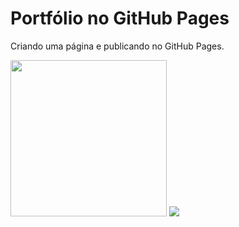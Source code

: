 <h1 align=""center> Portfólio no GitHub Pages </h1>


Criando uma página e publicando no GitHub Pages.


<img loading="lazy" src="https://github.com/Emanuel-Marinho/teste/assets/128088819/fc7674cd-5d6c-4235-b1ff-73947ff7e5b2"  width="250" height="250"/>
<img loading="lazy" src="http://img.shields.io/static/v1?label=STATUS&message=EM%20DESENVOLVIMENTO&color=GREEN&style=for-the-badge"/>



